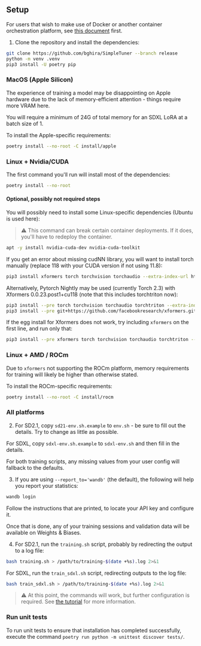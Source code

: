## Setup

For users that wish to make use of Docker or another container orchestration platform, see [this document](/documentation/DOCKER.md) first.

1. Clone the repository and install the dependencies:

```bash
git clone https://github.com/bghira/SimpleTuner --branch release
python -m venv .venv
pip3 install -U poetry pip
```

### MacOS (Apple Silicon)

The experience of training a model may be disappointing on Apple hardware due to the lack of memory-efficient attention - things require more VRAM here.

You will require a minimum of 24G of total memory for an SDXL LoRA at a batch size of 1.

To install the Apple-specific requirements:

```bash
poetry install --no-root -C install/apple
```

### Linux + Nvidia/CUDA

The first command you'll run will install most of the dependencies:

```bash
poetry install --no-root
```

#### Optional, possibly not required steps

You will possibly need to install some Linux-specific dependencies (Ubuntu is used here):

> ⚠️ This command can break certain container deployments. If it does, you'll have to redeploy the container.

```bash
apt -y install nvidia-cuda-dev nvidia-cuda-toolkit
```

If you get an error about missing cudNN library, you will want to install torch manually (replace 118 with your CUDA version if not using 11.8):

```bash
pip3 install xformers torch torchvision torchaudio --extra-index-url https://download.pytorch.org/whl/cu118 --force
```

Alternatively, Pytorch Nightly may be used (currently Torch 2.3) with Xformers 0.0.23.post1+cu118 (note that this includes torchtriton now):

```bash
pip3 install --pre torch torchvision torchaudio torchtriton --extra-index-url https://download.pytorch.org/whl/nightly/cu118 --force
pip3 install --pre git+https://github.com/facebookresearch/xformers.git@main#egg=xformers
```

If the egg install for Xformers does not work, try including `xformers` on the first line, and run only that:

```bash
pip3 install --pre xformers torch torchvision torchaudio torchtriton --extra-index-url https://download.pytorch.org/whl/nightly/cu118 --force
```

### Linux + AMD / ROCm

Due to `xformers` not supporting the ROCm platform, memory requirements for training will likely be higher than otherwise stated.

To install the ROCm-specific requirements:

```bash
poetry install --no-root -C install/rocm
```

### All platforms

2. For SD2.1, copy `sd21-env.sh.example` to `env.sh` - be sure to fill out the details. Try to change as little as possible.

For SDXL, copy `sdxl-env.sh.example` to `sdxl-env.sh` and then fill in the details.

For both training scripts, any missing values from your user config will fallback to the defaults.

3. If you are using `--report_to='wandb'` (the default), the following will help you report your statistics:

```bash
wandb login
```

Follow the instructions that are printed, to locate your API key and configure it.

Once that is done, any of your training sessions and validation data will be available on Weights & Biases.

4. For SD2.1, run the `training.sh` script, probably by redirecting the output to a log file:

```bash
bash training.sh > /path/to/training-$(date +%s).log 2>&1
```

For SDXL, run the `train_sdxl.sh` script, redirecting outputs to the log file:

```bash
bash train_sdxl.sh > /path/to/training-$(date +%s).log 2>&1
```

> ⚠️ At this point, the commands will work, but further configuration is required. See [the tutorial](/TUTORIAL.md) for more information.

### Run unit tests

To run unit tests to ensure that installation has completed successfully, execute the command `poetry run python -m unittest discover tests/`.
